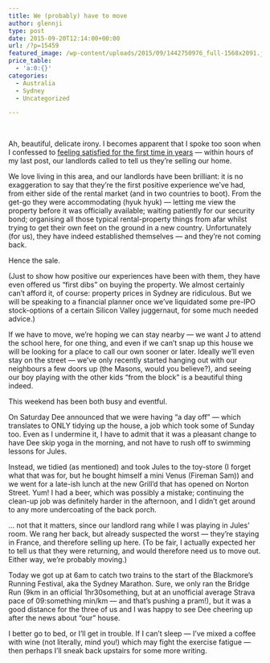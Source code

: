 ```yaml
---
title: We (probably) have to move
author: glennji
type: post
date: 2015-09-20T12:14:00+00:00
url: /?p=15459
featured_image: /wp-content/uploads/2015/09/1442750976_full-1568x2091.jpeg
price_table:
  - 'a:0:{}'
categories:
  - Australia
  - Sydney
  - Uncategorized

---
```

&nbsp;
  
Ah, beautiful, delicate irony. I becomes apparent that I spoke too soon when I confessed to [feeling satisfied for the first time in years][1] — within hours of my last post, our landlords called to tell us they’re selling our home.
  
<!--more-->


  
We love living in this area, and our landlords have been brilliant: it is no exaggeration to say that they’re the first positive experience we’ve had, from either side of the rental market (and in two countries to boot). From the get-go they were accommodating (hyuk hyuk) — letting me view the property before it was officially available; waiting patiently for our security bond; organising all those typical rental-property things from afar whilst trying to get their own feet on the ground in a new country. Unfortunately (for us), they have indeed established themselves — and they&#8217;re not coming back.
  
Hence the sale.
  
(Just to show how positive our experiences have been with them, they have even offered us “first dibs” on buying the property. We almost certainly can’t afford it, of course: property prices in Sydney are ridiculous. But we will be speaking to a financial planner once we’ve liquidated some pre-IPO stock-options of a certain Silicon Valley juggernaut, for some much needed advice.)
  
If we have to move, we’re hoping we can stay nearby — we want J to attend the school here, for one thing, and even if we can’t snap up this house we will be looking for a place to call our own sooner or later. Ideally we’ll even stay on the street — we’ve only recently started hanging out with our neighbours a few doors up (the Masons, would you believe?), and seeing our boy playing with the other kids “from the block” is a beautiful thing indeed.
  
This weekend has been both busy and eventful.
  
On Saturday Dee announced that we were having “a day off” — which translates to ONLY tidying up the house, a job which took some of Sunday too. Even as I undermine it, I have to admit that it was a pleasant change to have Dee skip yoga in the morning, and not have to rush off to swimming lessons for Jules.
  
Instead, we tidied (as mentioned) and took Jules to the toy-store (I forget what that was for, but he bought himself a mini Venus (Fireman Sam)) and we went for a late-ish lunch at the new Grill’d that has opened on Norton Street. Yum! I had a beer, which was possibly a mistake; continuing the clean-up job was definitely harder in the afternoon, and I didn’t get around to any more undercoating of the back porch.
  
… not that it matters, since our landlord rang while I was playing in Jules’ room. We rang her back, but already suspected the worst — they’re staying in France, and therefore selling up here. (To be fair, I actually expected her to tell us that they were returning, and would therefore need us to move out. Either way, we’re probably moving.)
  
Today we got up at 6am to catch two trains to the start of the Blackmore’s Running Festival, aka the Sydney Marathon. Sure, we only ran the Bridge Run (9km in an official 1hr30something, but at an unofficial average Strava pace of 09:something min/km — and that’s pushing a pram!), but it was a good distance for the three of us and I was happy to see Dee cheering up after the news about “our” house.
  
I better go to bed, or I’ll get in trouble. If I can’t sleep — I’ve mixed a coffee with wine (not literally, mind you!) which may fight the exercise fatigue — then perhaps I’ll sneak back upstairs for some more writing.

 [1]: http://glennji.com/2015/09/19/taking-the-weekend-off/ "blogpost"
